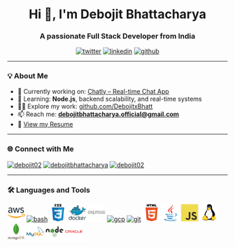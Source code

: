 <h1 align="center">Hi 👋, I'm Debojit Bhattacharya</h1>
<h3 align="center">A passionate Full Stack Developer from India</h3>

<p align="center">
  <a href="https://twitter.com/debojit02" target="blank"><img src="https://img.shields.io/twitter/follow/debojit02?logo=twitter&style=for-the-badge" alt="twitter" /></a>
  <a href="https://linkedin.com/in/debojitbhattacharya" target="blank"><img src="https://img.shields.io/badge/LinkedIn-Debojit%20Bhattacharya-blue?style=for-the-badge&logo=linkedin" alt="linkedin" /></a>
  <a href="https://github.com/DebojitxBhatt" target="blank"><img src="https://img.shields.io/github/followers/DebojitxBhatt?label=Follow&style=for-the-badge" alt="github" /></a>
</p>

---

### 💡 About Me

- 🔭 Currently working on: [Chatly – Real-time Chat App](https://github.com/DebojitxBhatt/Chatly-realtime-chat)
- 🌱 Learning: **Node.js**, backend scalability, and real-time systems
- 👨‍💻 Explore my work: [github.com/DebojitxBhatt](https://github.com/DebojitxBhatt?tab=repositories)
- 📫 Reach me: **debojitbhattacharya.official@gmail.com**
- 📄 [View my Resume](https://drive.google.com/file/d/1YOHrYNQvA4kKu4mmtXxtb4vi88u3PXPu/view)

---

### 🌐 Connect with Me

<p align="left">
  <a href="https://twitter.com/debojit02" target="blank"><img align="center" src="https://raw.githubusercontent.com/rahuldkjain/github-profile-readme-generator/master/src/images/icons/Social/twitter.svg" alt="debojit02" height="30" width="40" /></a>
  <a href="https://linkedin.com/in/debojitbhattacharya" target="blank"><img align="center" src="https://raw.githubusercontent.com/rahuldkjain/github-profile-readme-generator/master/src/images/icons/Social/linked-in-alt.svg" alt="debojitbhattacharya" height="30" width="40" /></a>
  <a href="https://www.leetcode.com/debojit02" target="blank"><img align="center" src="https://raw.githubusercontent.com/rahuldkjain/github-profile-readme-generator/master/src/images/icons/Social/leet-code.svg" alt="debojit02" height="30" width="40" /></a>
</p>

---

### 🛠️ Languages and Tools

<p align="left">
  <a href="https://aws.amazon.com" target="_blank" rel="noreferrer"><img src="https://raw.githubusercontent.com/devicons/devicon/master/icons/amazonwebservices/amazonwebservices-original-wordmark.svg" alt="aws" width="40" height="40"/></a>
  <a href="https://www.gnu.org/software/bash/" target="_blank" rel="noreferrer"><img src="https://www.vectorlogo.zone/logos/gnu_bash/gnu_bash-icon.svg" alt="bash" width="40" height="40"/></a>
  <a href="https://www.w3schools.com/css/" target="_blank" rel="noreferrer"><img src="https://raw.githubusercontent.com/devicons/devicon/master/icons/css3/css3-original-wordmark.svg" alt="css3" width="40" height="40"/></a>
  <a href="https://www.docker.com/" target="_blank" rel="noreferrer"><img src="https://raw.githubusercontent.com/devicons/devicon/master/icons/docker/docker-original-wordmark.svg" alt="docker" width="40" height="40"/></a>
  <a href="https://expressjs.com" target="_blank" rel="noreferrer"><img src="https://raw.githubusercontent.com/devicons/devicon/master/icons/express/express-original-wordmark.svg" alt="express" width="40" height="40"/></a>
  <a href="https://cloud.google.com" target="_blank" rel="noreferrer"><img src="https://www.vectorlogo.zone/logos/google_cloud/google_cloud-icon.svg" alt="gcp" width="40" height="40"/></a>
  <a href="https://git-scm.com/" target="_blank" rel="noreferrer"><img src="https://www.vectorlogo.zone/logos/git-scm/git-scm-icon.svg" alt="git" width="40" height="40"/></a>
  <a href="https://www.w3.org/html/" target="_blank" rel="noreferrer"><img src="https://raw.githubusercontent.com/devicons/devicon/master/icons/html5/html5-original-wordmark.svg" alt="html5" width="40" height="40"/></a>
  <a href="https://www.java.com" target="_blank" rel="noreferrer"><img src="https://raw.githubusercontent.com/devicons/devicon/master/icons/java/java-original.svg" alt="java" width="40" height="40"/></a>
  <a href="https://developer.mozilla.org/en-US/docs/Web/JavaScript" target="_blank" rel="noreferrer"><img src="https://raw.githubusercontent.com/devicons/devicon/master/icons/javascript/javascript-original.svg" alt="javascript" width="40" height="40"/></a>
  <a href="https://www.linux.org/" target="_blank" rel="noreferrer"><img src="https://raw.githubusercontent.com/devicons/devicon/master/icons/linux/linux-original.svg" alt="linux" width="40" height="40"/></a>
  <a href="https://www.mongodb.com/" target="_blank" rel="noreferrer"><img src="https://raw.githubusercontent.com/devicons/devicon/master/icons/mongodb/mongodb-original-wordmark.svg" alt="mongodb" width="40" height="40"/></a>
  <a href="https://www.mysql.com/" target="_blank" rel="noreferrer"><img src="https://raw.githubusercontent.com/devicons/devicon/master/icons/mysql/mysql-original-wordmark.svg" alt="mysql" width="40" height="40"/></a>
  <a href="https://nodejs.org" target="_blank" rel="noreferrer"><img src="https://raw.githubusercontent.com/devicons/devicon/master/icons/nodejs/nodejs-original-wordmark.svg" alt="nodejs" width="40" height="40"/></a>
  <a href="https://www.oracle.com/" target="_blank" rel="noreferrer"><img src="https://raw.githubusercontent.com/devicons/devicon/master/icons/oracle/oracle-original.svg" alt="oracle" width="40" height="40"/></a>
  <a href="https://www.postgresql.org" target="_blank" rel="noreferrer"><img src="https://raw.githubusercontent.com/devicons/devicon/master_
